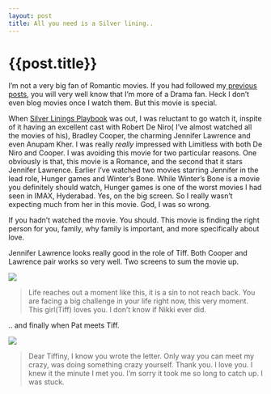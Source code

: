 ```yaml
---
layout: post
title: All you need is a Silver lining..
--- 
```




 {{post.title}}
======================================================




<p>I&#8217;m not a very big fan of Romantic movies. If you had followed my<a href="http://blog.daab.in/post/57249961865/those-movies-i-dig"> previous posts</a>, you will very well know that I&#8217;m more of a Drama fan. Heck I don&#8217;t even blog movies once I watch them. But this movie is special.</p>

<p>When <a href="http://www.imdb.com/title/tt1045658/">Silver Linings Playbook</a> was out, I was reluctant to go watch it, inspite of it having an excellent cast with Robert De Niro( I&#8217;ve almost watched all the movies of his), Bradley Cooper, the charming Jennifer Lawrence  and even Anupam Kher. I was really <em>really</em> impressed with Limitless with both De Niro and Cooper. I was avoiding this movie for two particular reasons. One obviously is that, this movie is a Romance, and the second  that it stars Jennifer Lawrence. Earlier I&#8217;ve watched two movies starring Jennifer in the lead role, Hunger games and Winter&#8217;s Bone. While Winter&#8217;s Bone is a  movie you definitely  should watch, Hunger games is one of the worst movies I had seen in IMAX, Hyderabad. Yes, on the big screen. So I really wasn&#8217;t expecting much from her in this movie. God, I was so wrong.</p>

<p>If you hadn&#8217;t watched the movie. You should. This movie is finding the right person for you, family, why family is important, and more specifically about love.</p>

<p>Jennifer Lawrence looks really good in the role of Tiff. Both Cooper and Lawrence pair works so very well. Two screens to sum the movie up.</p>

<p><img src="http://i.imgur.com/5mtuVA3.jpg?1"/></p>

<blockquote>
  <p>Life reaches out a moment like this, it is a sin to not reach back. You are facing a big challenge in your life right now, this very moment. This girl(Tiff) loves you. I don&#8217;t know if Nikki ever did.</p>
</blockquote>

<p>.. and finally when Pat meets Tiff.</p>

<p><img src="http://i.imgur.com/9HpDzGO.jpg?1"/></p>

<blockquote>
  <p>Dear Tiffiny,
  I know you wrote the letter. Only way you can meet my crazy, was doing something crazy yourself. Thank you. I love you. I knew it the minute I met you. I&#8217;m sorry it took me so long to catch up. I was stuck.</p>
</blockquote>